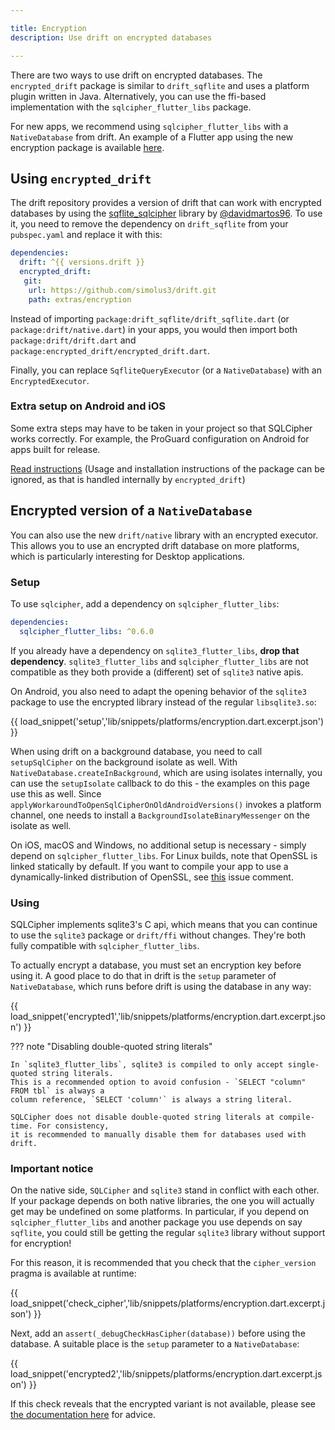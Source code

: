 ```yaml
---

title: Encryption
description: Use drift on encrypted databases

---
```




There are two ways to use drift on encrypted databases.
The `encrypted_drift` package is similar to `drift_sqflite` and uses a platform plugin written in
Java.
Alternatively, you can use the ffi-based implementation with the `sqlcipher_flutter_libs` package.

For new apps, we recommend using `sqlcipher_flutter_libs` with a `NativeDatabase`
from drift.
An example of a Flutter app using the new encryption package is available
[here](https://github.com/simolus3/drift/tree/develop/examples/encryption).

## Using `encrypted_drift`

The drift repository provides a version of drift that can work with encrypted databases by using the
[sqflite_sqlcipher](https://pub.dev/packages/sqflite_sqlcipher) library
by [@davidmartos96](https://github.com/davidmartos96). To use it, you need to
remove the dependency on `drift_sqflite` from your `pubspec.yaml` and replace it
with this:



```yaml
dependencies:
  drift: ^{{ versions.drift }}
  encrypted_drift:
   git:
    url: https://github.com/simolus3/drift.git
    path: extras/encryption
```

Instead of importing `package:drift_sqflite/drift_sqflite.dart` (or `package:drift/native.dart`) in your apps, 
you would then import both `package:drift/drift.dart` and `package:encrypted_drift/encrypted_drift.dart`.

Finally, you can replace `SqfliteQueryExecutor` (or a `NativeDatabase`) with an `EncryptedExecutor`.

### Extra setup on Android and iOS

Some extra steps may have to be taken in your project so that SQLCipher works correctly. For example, the ProGuard configuration on Android for apps built for release.

[Read instructions](https://pub.dev/packages/sqflite_sqlcipher) (Usage and installation instructions of the package can be ignored, as that is handled internally by `encrypted_drift`)

## Encrypted version of a `NativeDatabase`

You can also use the new `drift/native` library with an encrypted executor.
This allows you to use an encrypted drift database on more platforms, which is particularly
interesting for Desktop applications.

### Setup

To use `sqlcipher`, add a dependency on `sqlcipher_flutter_libs`:

```yaml
dependencies:
  sqlcipher_flutter_libs: ^0.6.0
```

If you already have a dependency on `sqlite3_flutter_libs`, __drop that dependency__.
`sqlite3_flutter_libs` and `sqlcipher_flutter_libs` are not compatible
as they both provide a (different) set of `sqlite3` native apis.

On Android, you also need to adapt the opening behavior of the `sqlite3` package to use the encrypted library instead
of the regular `libsqlite3.so`:

{{ load_snippet('setup','lib/snippets/platforms/encryption.dart.excerpt.json') }}

When using drift on a background database, you need to call `setupSqlCipher` on the background isolate
as well. With `NativeDatabase.createInBackground`, which are using isolates internally, you can use
the `setupIsolate` callback to do this - the examples on this page use this as well.
Since `applyWorkaroundToOpenSqlCipherOnOldAndroidVersions()` invokes a platform channel, one needs
to install a `BackgroundIsolateBinaryMessenger` on the isolate as well.

On iOS, macOS and Windows, no additional setup is necessary - simply depend on `sqlcipher_flutter_libs`.
For Linux builds, note that OpenSSL is linked statically by default. If you want to compile your app to use
a dynamically-linked distribution of OpenSSL, see [this](https://github.com/simolus3/sqlite3.dart/issues/186#issuecomment-1742110933)
issue comment.

### Using

SQLCipher implements sqlite3's C api, which means that you can continue to use the `sqlite3` package
or `drift/ffi` without changes. They're both fully compatible with `sqlcipher_flutter_libs`.

To actually encrypt a database, you must set an encryption key before using it.
A good place to do that in drift is the `setup` parameter of `NativeDatabase`, which runs before drift
is using the database in any way:

{{ load_snippet('encrypted1','lib/snippets/platforms/encryption.dart.excerpt.json') }}

??? note "Disabling double-quoted string literals"

    In `sqlite3_flutter_libs`, sqlite3 is compiled to only accept single-quoted string literals.
    This is a recommended option to avoid confusion - `SELECT "column" FROM tbl` is always a
    column reference, `SELECT 'column'` is always a string literal.

    SQLCipher does not disable double-quoted string literals at compile-time. For consistency,
    it is recommended to manually disable them for databases used with drift.


### Important notice

On the native side, `SQLCipher` and `sqlite3` stand in conflict with each other.
If your package depends on both native libraries, the one you will actually get may be undefined on some platforms.
In particular, if you depend on `sqlcipher_flutter_libs` and another package you use depends on say `sqflite`,
you could still be getting the regular `sqlite3` library without support for encryption!

For this reason, it is recommended that you check that the `cipher_version` pragma is available at runtime:

{{ load_snippet('check_cipher','lib/snippets/platforms/encryption.dart.excerpt.json') }}

Next, add an `assert(_debugCheckHasCipher(database))` before using the database. A suitable place is the
`setup` parameter to a `NativeDatabase`:

{{ load_snippet('encrypted2','lib/snippets/platforms/encryption.dart.excerpt.json') }}

If this check reveals that the encrypted variant is not available, please see [the documentation here](https://github.com/simolus3/sqlite3.dart/tree/master/sqlcipher_flutter_libs#incompatibilities-with-sqlite3-on-ios-and-macos) for advice.
